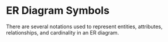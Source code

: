 # ER Diagram Symbols

There are several notations used to represent entities, attributes, relationships, and cardinality in an ER diagram.
